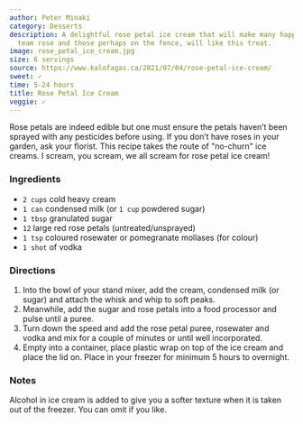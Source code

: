 ```yaml
---
author: Peter Minaki
category: Desserts
description: A delightful rose petal ice cream that will make many happy – those on
  team rose and those perhaps on the fence, will like this treat.
image: rose_petal_ice_cream.jpg
size: 6 servings
source: https://www.kalofagas.ca/2021/07/04/rose-petal-ice-cream/
sweet: ✓
time: 5-24 hours
title: Rose Petal Ice Cream
veggie: ✓
---
```

Rose petals are indeed edible but one must ensure the petals haven’t been sprayed with any pesticides before using. If you don’t have roses in your garden, ask your florist. This recipe takes the route of "no-churn" ice creams. I scream, you scream, we all scream for rose petal ice cream!

### Ingredients

* `2 cups` cold heavy cream
* `1 can` condensed milk (or `1 cup` powdered sugar)
* `1 tbsp` granulated sugar
* `12` large red rose petals (untreated/unsprayed)
* `1 tsp` coloured rosewater or pomegranate mollases (for colour)
* `1 shot` of vodka

### Directions

1. Into the bowl of your stand mixer, add the cream, condensed milk (or sugar) and attach the whisk and whip to soft peaks.
2. Meanwhile, add the sugar and rose petals into a food processor and pulse until a puree.
3. Turn down the speed and add the rose petal puree, rosewater and vodka and mix for a couple of minutes or until well incorporated.
4. Empty into a container, place plastic wrap on top of the ice cream and place the lid on. Place in your freezer for minimum 5 hours to overnight.

### Notes

Alcohol in ice cream is added to give you a softer texture when it is taken out of the freezer. You can omit if you like.